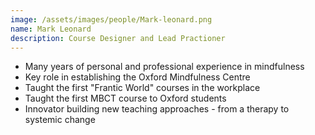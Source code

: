 ```yaml
---
image: /assets/images/people/Mark-leonard.png
name: Mark Leonard
description: Course Designer and Lead Practioner
---
```

- Many years of personal and professional experience in mindfulness
- Key role in establishing the Oxford Mindfulness Centre
- Taught the first "Frantic World" courses in the workplace
- Taught the first MBCT course to Oxford students
- Innovator building new teaching approaches - from a therapy to systemic change